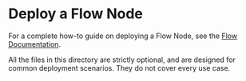 # Deploy a Flow Node
For a complete how-to guide on deploying a Flow Node, see the [Flow Documentation](https://docs.onflow.org).

All the files in this directory are strictly optional, and are designed for common deployment scenarios.
They do not cover every use case.
